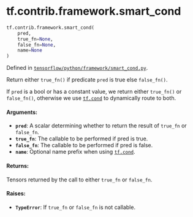 <div itemscope itemtype="http://developers.google.com/ReferenceObject">
<meta itemprop="name" content="tf.contrib.framework.smart_cond" />
<meta itemprop="path" content="Stable" />
</div>

# tf.contrib.framework.smart_cond

``` python
tf.contrib.framework.smart_cond(
    pred,
    true_fn=None,
    false_fn=None,
    name=None
)
```



Defined in [`tensorflow/python/framework/smart_cond.py`](https://www.tensorflow.org/code/tensorflow/python/framework/smart_cond.py).

Return either `true_fn()` if predicate `pred` is true else `false_fn()`.

If `pred` is a bool or has a constant value, we return either `true_fn()`
or `false_fn()`, otherwise we use <a href="../../../tf/cond.md"><code>tf.cond</code></a> to dynamically route to both.

#### Arguments:

* <b>`pred`</b>: A scalar determining whether to return the result of `true_fn` or
    `false_fn`.
* <b>`true_fn`</b>: The callable to be performed if pred is true.
* <b>`false_fn`</b>: The callable to be performed if pred is false.
* <b>`name`</b>: Optional name prefix when using <a href="../../../tf/cond.md"><code>tf.cond</code></a>.


#### Returns:

Tensors returned by the call to either `true_fn` or `false_fn`.


#### Raises:

* <b>`TypeError`</b>: If `true_fn` or `false_fn` is not callable.